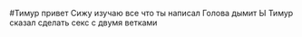 #Тимур привет
Сижу изучаю все что ты написал
Голова дымит
Ы
Тимур сказал сделать секс с двумя ветками